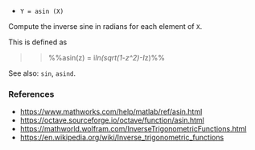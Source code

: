 - `Y = asin (X)`

Compute the inverse sine in radians for each element of `X`.

This is defined as

> > %%asin(z) = i*ln(sqrt(1-z^2)-I*z)%%

See also: `sin`, `asind`.

### References

- https://www.mathworks.com/help/matlab/ref/asin.html
- https://octave.sourceforge.io/octave/function/asin.html
- https://mathworld.wolfram.com/InverseTrigonometricFunctions.html
- https://en.wikipedia.org/wiki/Inverse_trigonometric_functions
